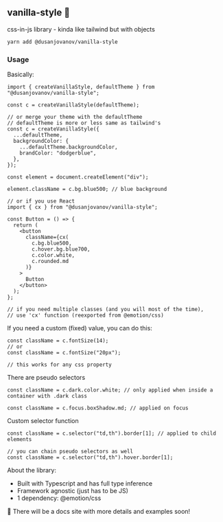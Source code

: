 ## vanilla-style 🍦

css-in-js library - kinda like tailwind but with objects 

```bash
yarn add @dusanjovanov/vanilla-style
```

### Usage

Basically:

```tsx
import { createVanillaStyle, defaultTheme } from "@dusanjovanov/vanilla-style";

const c = createVanillaStyle(defaultTheme);

// or merge your theme with the defaultTheme
// defaultTheme is more or less same as tailwind's 
const c = createVanillaStyle({
  ...defaultTheme,
  backgroundColor: {
    ...defaultTheme.backgroundColor,
    brandColor: "dodgerblue",
  },
});

const element = document.createElement("div");

element.className = c.bg.blue500; // blue background

// or if you use React
import { cx } from "@dusanjovanov/vanilla-style";

const Button = () => {
  return (
    <button
      className={cx(
        c.bg.blue500,
        c.hover.bg.blue700,
        c.color.white,
        c.rounded.md
      )}
    >
      Button
    </button>
  );
};

// if you need multiple classes (and you will most of the time),
// use 'cx' function (reexported from @emotion/css)
```

If you need a custom (fixed) value, you can do this:

```tsx
const className = c.fontSize(14);
// or
const className = c.fontSize("20px");

// this works for any css property
```

There are pseudo selectors

```tsx
const className = c.dark.color.white; // only applied when inside a container with .dark class

const className = c.focus.boxShadow.md; // applied on focus
```

Custom selector function

```tsx
const className = c.selector("td,th").border[1]; // applied to child elements

// you can chain pseudo selectors as well
const className = c.selector("td,th").hover.border[1];
```

About the library: 
- Built with Typescript and has full type inference
- Framework agnostic (just has to be JS)
- 1 dependency: @emotion/css

🔔 There will be a docs site with more details and examples soon!